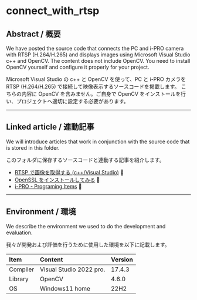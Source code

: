 # connect_with_rtsp

## Abstract / 概要

We have posted the source code that connects the PC and i-PRO camera with RTSP (H.264/H.265) and displays images using Microsoft Visual Studio c++ and OpenCV.
The content does not include OpenCV. You need to install OpenCV yourself and configure it properly for your project.

Microsoft Visual Studio の c++ と OpenCV を使って、PC と i-PRO カメラを RTSP (H.264/H.265) で接続して映像表示するソースコードを掲載します。
こちらの内容に OpenCV を含みません。ご自身で OpenCV をインストールを行い、プロジェクトへ適切に設定する必要があります。

---

## Linked article / 連動記事

We will introduce articles that work in conjunction with the source code that is stored in this folder.

このフォルダに保存するソースコードと連動する記事を紹介します。

- [RTSP で画像を取得する (c++/Visual Studio)](https://i-pro-corp.github.io/Programing-Items/cpp_vs/connect_camera/connect_with_rtsp.html) :link:
- [OpenSSL をインストールしてみる](https://i-pro-corp.github.io/Programing-Items/cpp_vs/install_opencv.html) :link:
- [i-PRO - Programing Items](https://i-pro-corp.github.io/Programing-Items) :link:

---

## Environment / 環境

We describe the environment we used to do the development and evaluation.

我々が開発および評価を行うために使用した環境を以下に記載します。

| Item       | Content                   | Version  |
|:-----------|:--------------------------|:---------|
| Compiler   | Visual Studio 2022 pro.   | 17.4.3   |
| Library    | OpenCV                    | 4.6.0    |
| OS         | Windows11 home            | 22H2     |
